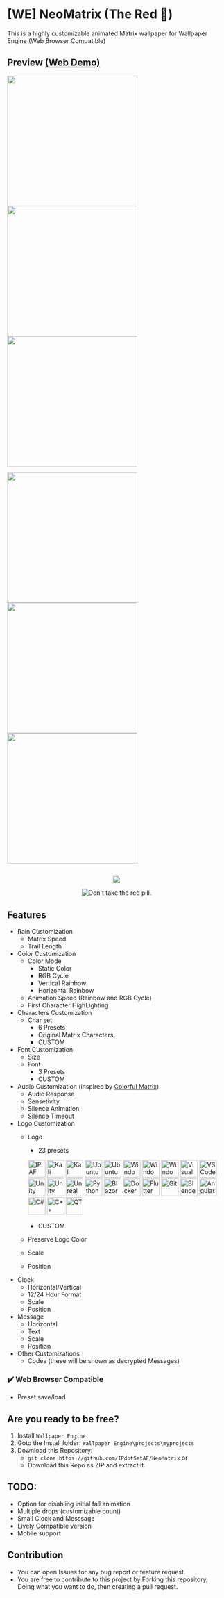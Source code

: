 # [WE] NeoMatrix (The Red 💊)

This is a highly customizable animated Matrix wallpaper for Wallpaper Engine (Web Browser Compatible)

## Preview [(Web Demo)](https://ipdotsetaf.github.io/NeoMatrix/)

<p>
   <img src="preview.gif" width=300px/>
   <img src="images/preview2.gif" width=300px/>
   <img src="images/preview3.gif" width=300px/>
</p>
<p>
   <img src="images/preview4.gif" width=300px/>
   <img src="images/preview5.gif" width=300px/>
   <img src="images/preview6.gif" width=300px/>
</p>

##

<p align="center">
   <img src="images/thereisnomeme.jpg"/>
</p>

<p align="center">
   <img src="https://readme-typing-svg.demolab.com?font=Courier+Prime&weight=400&size=36&pause=1000&color=00FF00&center=true&vCenter=true&random=false&width=600&height=100&lines=Are+you+ready%3F;Wanna+make+the+jump%3F;Will+you+take+the+Red+Pill%3F;Choice+is+an+illusion.;..........." alt="Don't take the red pill." />
</p>

##

## Features
- Rain Customization
   - Matrix Speed
   - Trail Length
- Color Customization
   - Color Mode
      - Static Color
      - RGB Cycle
      - Vertical Rainbow
      - Horizontal Rainbow
   - Animation Speed (Rainbow and RGB Cycle)
   - First Character HighLighting 
- Characters Customization
   - Char set
      - 6 Presets
      - Original Matrix Characters
      - CUSTOM
- Font Customization
   - Size
   - Font
      - 3 Presets
      - CUSTOM
- Audio Customization (inspired by [Colorful Matrix](https://steamcommunity.com/sharedfiles/filedetails/?id=1103493745))
   - Audio Response
   - Sensetivity
   - Silence Animation
   - Silence Timeout
- Logo Customization
   - Logo
      - 23 presets

      <p align="left">
         <img src="images/ipaf.svg" alt="IP.AF" width=40px/>
         <img src="images/kali-1.svg" alt="Kali Linux" width=40px/>
         <img src="images/kali-2.svg" alt="Kali Linux" width=40px/>
         <img src="images/ubuntu-1.svg" alt="Ubuntu Linux" width=40px/>
         <img src="images/ubuntu-2.svg" alt="Ubuntu Linux" width=40px/>
         <img src="images/windows-11.svg" alt="Windows 11" width=40px/>
         <img src="images/windows-10-8.svg" alt="Windows 10/8" width=40px/>
         <img src="images/windows-7.svg" alt="Windows 7" width=40px/>
         <img src="images/visual-studio.svg" alt="Visual Studio" width=40px/>
         <img src="images/vs-code.svg" alt="VS Code" width=40px/>
         <img src="images/unity-1.svg" alt="Unity Engine" width=40px/>
         <img src="images/unity-2.svg" alt="Unity Engine" width=40px/>
         <img src="images/unreal.svg" alt="Unreal Engine"  width=40px/>
         <img src="images/python.svg" alt="Python" width=40px/>
         <img src="images/blazor.svg" alt="Blazor" width=40px/>
         <img src="images/docker.svg" alt="Docker" width=40px/>
         <img src="images/flutter.svg" alt="Flutter" width=40px/>
         <img src="images/git.svg" alt="Git" width=40px/>
         <img src="images/blender.svg" alt="Blender" width=40px/>
         <img src="images/angular.svg" alt="Angular" width=40px/>
         <img src="images/c-sharp.svg" alt="C#" width=40px/>
         <img src="images/c-plus-plus.svg" alt="C++" width=40px/>
         <img src="images/qt.svg" alt="QT" width=40px/>
      </p>

      - CUSTOM
   - Preserve Logo Color
   - Scale
   - Position
- Clock
   - Horizontal/Vertical
   - 12/24 Hour Format
   - Scale
   - Position
- Message
   - Horizontal
   - Text
   - Scale
   - Position
- Other Customizations
   - Codes (these will be shown as decrypted Messages)

### ✔️ Web Browser Compatible
   - Preset save/load

## Are you ready to be free?

1. Install `Wallpaper Engine`
2. Goto the Install folder: `Wallpaper Engine\projects\myprojects`
3. Download this Repository:
   - `git clone https://github.com/IPdotSetAF/NeoMatrix`
   or
   - Download this Repo as ZIP and extract it.

## TODO:
- Option for disabling initial fall animation
- Multiple drops (customizable count)
- Small Clock and Messsage
- [Lively](https://github.com/rocksdanister/lively) Compatible version
- Mobile support

## Contribution
- You can open Issues for any bug report or feature request.
- You are free to contribute to this project by Forking this repository, Doing what you want to do, then creating a pull request.
